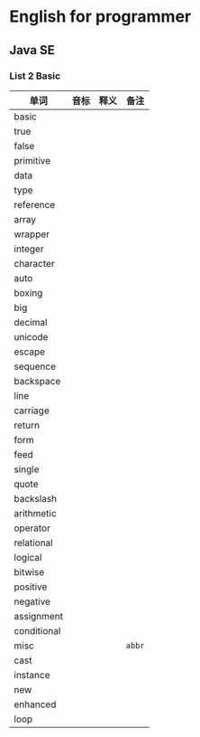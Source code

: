 # English for programmer
## Java SE 
### List 2 Basic

|单词|音标|释义|备注|
|---|---|---|---|
|basic||||
|true||||
|false||||121312
|primitive||||
|data||||
|type||||
|reference||||
|array||||
|wrapper||||
|integer||||
|character||||
|auto||||
|boxing||||
|big||||
|decimal||||
|unicode||||
|escape||||
|sequence||||
|backspace||||
|line||||
|carriage||||
|return||||
|form||||
|feed||||
|single||||
|quote||||
|backslash||||
|arithmetic||||
|operator||||
|relational||||
|logical||||
|bitwise||||
|positive||||
|negative||||
|assignment||||
|conditional||||
|misc|||`abbr`|
|cast||||
|instance||||
|new||||
|enhanced||||
|loop||||